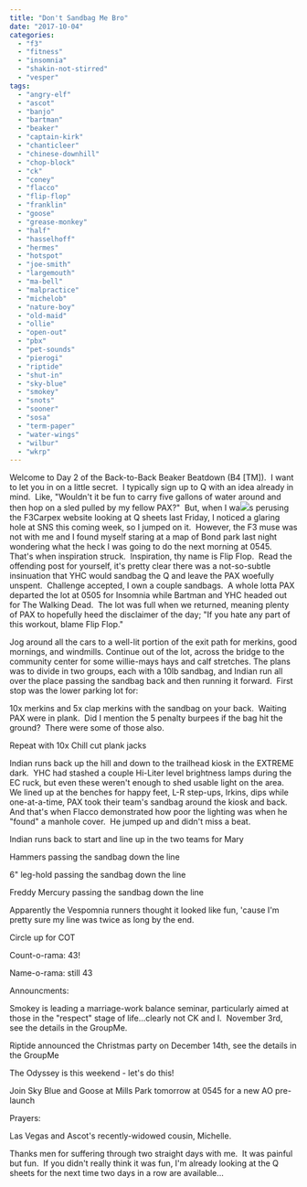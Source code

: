 ```yaml
---
title: "Don't Sandbag Me Bro"
date: "2017-10-04"
categories: 
  - "f3"
  - "fitness"
  - "insomnia"
  - "shakin-not-stirred"
  - "vesper"
tags: 
  - "angry-elf"
  - "ascot"
  - "banjo"
  - "bartman"
  - "beaker"
  - "captain-kirk"
  - "chanticleer"
  - "chinese-downhill"
  - "chop-block"
  - "ck"
  - "coney"
  - "flacco"
  - "flip-flop"
  - "franklin"
  - "goose"
  - "grease-monkey"
  - "half"
  - "hasselhoff"
  - "hermes"
  - "hotspot"
  - "joe-smith"
  - "largemouth"
  - "ma-bell"
  - "malpractice"
  - "michelob"
  - "nature-boy"
  - "old-maid"
  - "ollie"
  - "open-out"
  - "pbx"
  - "pet-sounds"
  - "pierogi"
  - "riptide"
  - "shut-in"
  - "sky-blue"
  - "smokey"
  - "snots"
  - "sooner"
  - "sosa"
  - "term-paper"
  - "water-wings"
  - "wilbur"
  - "wkrp"
---
```


Welcome to Day 2 of the Back-to-Back Beaker Beatdown (B4 \[TM\]).  I want to let you in on a little secret.  I typically sign up to Q with an idea already in mind.  Like, "Wouldn't it be fun to carry five gallons of water around and then hop on a sled pulled by my fellow PAX?"  But, when I wa![](https://f3carpex.files.wordpress.com/2017/10/screenshot_20171004-163043.png?w=169)s perusing the F3Carpex website looking at Q sheets last Friday, I noticed a glaring hole at SNS this coming week, so I jumped on it.  However, the F3 muse was not with me and I found myself staring at a map of Bond park last night wondering what the heck I was going to do the next morning at 0545.  That's when inspiration struck.  Inspiration, thy name is Flip Flop.  Read the offending post for yourself, it's pretty clear there was a not-so-subtle insinuation that YHC would sandbag the Q and leave the PAX woefully unspent.  Challenge accepted, I own a couple sandbags.  A whole lotta PAX departed the lot at 0505 for Insomnia while Bartman and YHC headed out for The Walking Dead.  The lot was full when we returned, meaning plenty of PAX to hopefully heed the disclaimer of the day; "If you hate any part of this workout, blame Flip Flop."

Jog around all the cars to a well-lit portion of the exit path for merkins, good mornings, and windmills. Continue out of the lot, across the bridge to the community center for some willie-mays hays and calf stretches. The plans was to divide in two groups, each with a 10lb sandbag, and Indian run all over the place passing the sandbag back and then running it forward.  First stop was the lower parking lot for:

10x merkins and 5x clap merkins with the sandbag on your back.  Waiting PAX were in plank.  Did I mention the 5 penalty burpees if the bag hit the ground?  There were some of those also.

Repeat with 10x Chill cut plank jacks

Indian runs back up the hill and down to the trailhead kiosk in the EXTREME dark.  YHC had stashed a couple Hi-Liter level brightness lamps during the EC ruck, but even these weren't enough to shed usable light on the area.  We lined up at the benches for happy feet, L-R step-ups, Irkins, dips while one-at-a-time, PAX took their team's sandbag around the kiosk and back.  And that's when Flacco demonstrated how poor the lighting was when he "found" a manhole cover.  He jumped up and didn't miss a beat.

Indian runs back to start and line up in the two teams for Mary

Hammers passing the sandbag down the line

6" leg-hold passing the sandbag down the line

Freddy Mercury passing the sandbag down the line

Apparently the Vespomnia runners thought it looked like fun, 'cause I'm pretty sure my line was twice as long by the end.

Circle up for COT

Count-o-rama: 43!

Name-o-rama: still 43

Announcments:

Smokey is leading a marriage-work balance seminar, particularly aimed at those in the "respect" stage of life...clearly not CK and I.  November 3rd, see the details in the GroupMe.

Riptide announced the Christmas party on December 14th, see the details in the GroupMe

The Odyssey is this weekend - let's do this!

Join Sky Blue and Goose at Mills Park tomorrow at 0545 for a new AO pre-launch

Prayers:

Las Vegas and Ascot's recently-widowed cousin, Michelle.

Thanks men for suffering through two straight days with me.  It was painful but fun.  If you didn't really think it was fun, I'm already looking at the Q sheets for the next time two days in a row are available...
